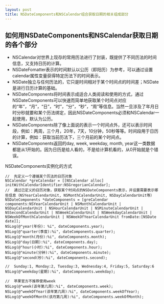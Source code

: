 ```yaml
---
layout: post
title: NSDateComponents和NSCalendar组合获取日期的相关组成部分
---
```

## 如何用NSDateComponents和NSCalendar获取日期的各个部分
- NSCalendar对世界上现存的常用历法进行了封装，既提供了不同历法的时间信息，又支持日历的计算。
- NSDateFomatter表示的时间默认以公历（即阳历）为参考，可以通过设置calendar属性变量获得特定历法下的时间表示。
- NSDate独立与任何历法的，它只是时间相对于某个时间点的时间差；NSDate是进行日历计算的基础。
- NSDateComponents将时间表示成适合人类阅读和使用的方式，通过NSDateComponents可以快速而简单地获取某个时间点对应的“年”，“月”，“日”，“时”，“分”，“秒”，“周”等信息。当然一旦涉及了年月日时分秒就要和某个历法绑定，因此NSDateComponents必须和NSCalendar一起使用，默认为公历。
- NSDateComponents除了像上面说的表示一个时间点外，还可以表示时间段，例如：两周，三个月，20年，7天，10分钟，50秒等等。时间段用于日历的计算，例如：获取当前历法下，三个月前的某个时间点。
- NSDateComponents返回的day, week, weekday, month, year这一类数据都是从1开始的。因为日历是给人看的，不是给计算机看的，从0开始就是个错误。

NSDateComponents实例化的方式

```    
//  先定义一个遵循某个历法的日历对象
NSCalendar *greCalendar = [[NSCalendar alloc] initWithCalendarIdentifier:NSGregorianCalendar];
//  通过已定义的日历对象，获取某个时间点的NSDateComponents表示，并设置需要表示哪些信息（NSYearCalendarUnit, NSMonthCalendarUnit, NSDayCalendarUnit等）
NSDateComponents *dateComponents = [greCalendar components:NSYearCalendarUnit | NSMonthCalendarUnit | NSDayCalendarUnit | NSHourCalendarUnit | NSMinuteCalendarUnit | NSSecondCalendarUnit | NSWeekCalendarUnit | NSWeekdayCalendarUnit | NSWeekOfMonthCalendarUnit | NSWeekOfYearCalendarUnit fromDate:[NSDate date]];
NSLog(@"year(年份): %i", dateComponents.year);
NSLog(@"quarter(季度):%i", dateComponents.quarter);
NSLog(@"month(月份):%i", dateComponents.month);
NSLog(@"day(日期):%i", dateComponents.day);
NSLog(@"hour(小时):%i", dateComponents.hour);
NSLog(@"minute(分钟):%i", dateComponents.minute);
NSLog(@"second(秒):%i", dateComponents.second);

//  Sunday:1, Monday:2, Tuesday:3, Wednesday:4, Friday:5, Saturday:6
NSLog(@"weekday(星期):%i", dateComponents.weekday);

//  苹果官方不推荐使用week
NSLog(@"week(该年第几周):%i", dateComponents.week);
NSLog(@"weekOfYear(该年第几周):%i", dateComponents.weekOfYear);
NSLog(@"weekOfMonth(该月第几周):%i", dateComponents.weekOfMonth); 

```


